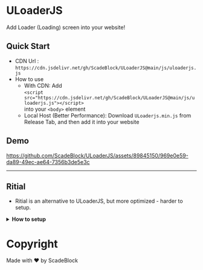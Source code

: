 # ULoaderJS
Add Loader (Loading) screen into your website!

## Quick Start
+ CDN Url : `https://cdn.jsdelivr.net/gh/ScadeBlock/ULoaderJS@main/js/uloaderjs.js` 
+ How to use
  - With CDN: Add \
  `<script src="https://cdn.jsdelivr.net/gh/ScadeBlock/ULoaderJS@main/js/uloaderjs.js"></script>`\
 into your `<body>` element
  - Local Host (Better Performance): Download `ULoaderjs.min.js` from Release Tab, and then add it into your website

## Demo

https://github.com/ScadeBlock/ULoaderJS/assets/89845150/969e0e59-da89-49ec-ae64-7356b3de5e3c
___
## Ritial
+ Ritial is an alternative to ULoaderJS, but more optimized - harder to setup.

<details>
  <summary><b>How to setup</b></summary>

  ### How to setup 
+ Download `ritial.min.js` from Release Tab and then import it into your site (`body` element )
+ Then add following html code into `body`
> `<div id="uloadermain" class="uloader-mainpage uloader-hiddex"><div class="uloader-content"><center><h2 style="color:#fff">Loading</h2><div class="uloader-loadingspinner"><div id="square1"></div><div id="square2"></div><div id="square3"></div><div id="square4"></div><div id="square5"></div></div></center></div></div>`

+ Also add following css code into `head`
> `.uloader-hiddex{visibility:hidden!important;opacity:0!important;transition:visibility .7s linear,opacity .7s linear}.uloader-viewex{visibility:visible!important;opacity:1!important}.uloader-mainpage{position:fixed;top:0;z-index:999;top:0;left:0;right:0;bottom:0;width:100%;height:100%;opacity:1;background-color:#000}.uloader-content{top:35%;position:relative}.uloader-loadingspinner{--square:26px;--offset:30px;--duration:2.4s;--delay:0.2s;--timing-function:ease-in-out;--in-duration:0.4s;--in-delay:0.1s;--in-timing-function:ease-out;width:calc(3 * var(--offset) + var(--square));height:calc(2 * var(--offset) + var(--square));padding:0;margin-left:auto;margin-right:auto;margin-top:10px;margin-bottom:30px;position:relative}.uloader-loadingspinner div{display:inline-block;background:#ff8c00;border:none;border-radius:2px;width:var(--square);height:var(--square);position:absolute;padding:0;margin:0;font-size:6pt;color:#000}.uloader-loadingspinner #square1{left:calc(0 * var(--offset));top:calc(0 * var(--offset));animation:square1 var(--duration) var(--delay) var(--timing-function) infinite,squarefadein var(--in-duration) calc(1 * var(--in-delay)) var(--in-timing-function) both}.uloader-loadingspinner #square2{left:calc(0 * var(--offset));top:calc(1 * var(--offset));animation:square2 var(--duration) var(--delay) var(--timing-function) infinite,squarefadein var(--in-duration) calc(1 * var(--in-delay)) var(--in-timing-function) both}.uloader-loadingspinner #square3{left:calc(1 * var(--offset));top:calc(1 * var(--offset));animation:square3 var(--duration) var(--delay) var(--timing-function) infinite,squarefadein var(--in-duration) calc(2 * var(--in-delay)) var(--in-timing-function) both}.uloader-loadingspinner #square4{left:calc(2 * var(--offset));top:calc(1 * var(--offset));animation:square4 var(--duration) var(--delay) var(--timing-function) infinite,squarefadein var(--in-duration) calc(3 * var(--in-delay)) var(--in-timing-function) both}.uloader-loadingspinner #square5{left:calc(3 * var(--offset));top:calc(1 * var(--offset));animation:square5 var(--duration) var(--delay) var(--timing-function) infinite,squarefadein var(--in-duration) calc(4 * var(--in-delay)) var(--in-timing-function) both}@keyframes square1{0%{left:calc(0 * var(--offset));top:calc(0 * var(--offset))}8.333%{left:calc(0 * var(--offset));top:calc(1 * var(--offset))}100%{left:calc(0 * var(--offset));top:calc(1 * var(--offset))}}@keyframes square2{0%{left:calc(0 * var(--offset));top:calc(1 * var(--offset))}8.333%{left:calc(0 * var(--offset));top:calc(2 * var(--offset))}16.67%{left:calc(1 * var(--offset));top:calc(2 * var(--offset))}25.00%{left:calc(1 * var(--offset));top:calc(1 * var(--offset))}83.33%{left:calc(1 * var(--offset));top:calc(1 * var(--offset))}91.67%{left:calc(1 * var(--offset));top:calc(0 * var(--offset))}100%{left:calc(0 * var(--offset));top:calc(0 * var(--offset))}}@keyframes square3{0%,100%{left:calc(1 * var(--offset));top:calc(1 * var(--offset))}16.67%{left:calc(1 * var(--offset));top:calc(1 * var(--offset))}25.00%{left:calc(1 * var(--offset));top:calc(0 * var(--offset))}33.33%{left:calc(2 * var(--offset));top:calc(0 * var(--offset))}41.67%{left:calc(2 * var(--offset));top:calc(1 * var(--offset))}66.67%{left:calc(2 * var(--offset));top:calc(1 * var(--offset))}75.00%{left:calc(2 * var(--offset));top:calc(2 * var(--offset))}83.33%{left:calc(1 * var(--offset));top:calc(2 * var(--offset))}91.67%{left:calc(1 * var(--offset));top:calc(1 * var(--offset))}}@keyframes square4{0%{left:calc(2 * var(--offset));top:calc(1 * var(--offset))}33.33%{left:calc(2 * var(--offset));top:calc(1 * var(--offset))}41.67%{left:calc(2 * var(--offset));top:calc(2 * var(--offset))}50.00%{left:calc(3 * var(--offset));top:calc(2 * var(--offset))}58.33%{left:calc(3 * var(--offset));top:calc(1 * var(--offset))}100%{left:calc(3 * var(--offset));top:calc(1 * var(--offset))}}@keyframes square5{0%{left:calc(3 * var(--offset));top:calc(1 * var(--offset))}50.00%{left:calc(3 * var(--offset));top:calc(1 * var(--offset))}58.33%{left:calc(3 * var(--offset));top:calc(0 * var(--offset))}66.67%{left:calc(2 * var(--offset));top:calc(0 * var(--offset))}75.00%{left:calc(2 * var(--offset));top:calc(1 * var(--offset))}100%{left:calc(2 * var(--offset));top:calc(1 * var(--offset))}}@keyframes squarefadein{0%{transform:scale(.75);opacity:0}100%{transform:scale(1);opacity:1}}`

</details>

# Copyright
Made with ❤ by ScadeBlock

